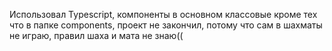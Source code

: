 Использовал Typescript, компоненты в основном классовые кроме тех что в папке components, проект не закончил, потому что сам в шахматы не играю, правил шаха и мата не знаю((
